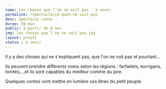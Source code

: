 ```yaml
---
name: Les choses que l'on ne voit pas - à venir
permalink: /spectacle/ce-quon-ne-voit-pas
desc: Spectacle conte
duree: 50 min
public: à partir de 8 ans 
img: les choses que l'on ne voit pas.jpg
layout: projet
status : à venir
---
```


Il y a des choses qui ne s'expliquent pas, que l'on ne voit pas et pourtant...

Ils peuvent prendre différents noms selon les régions : farfadets, korrigans, tomtes,...et ils sont capables du meilleur  comme du pire.

Quelques contes vont mettre en lumière ces êtres du petit peuple.